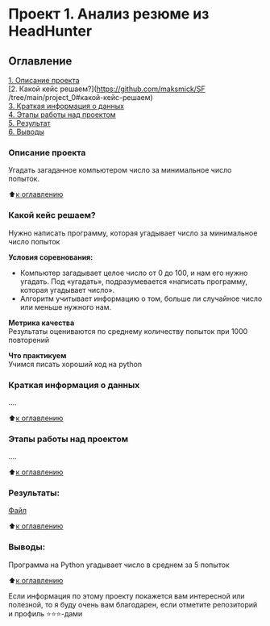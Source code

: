 # Проект 1. Анализ резюме из HeadHunter

## Оглавление  
[1. Описание проекта](https://github.com/maksmick/SF/tree/main/project_0)  
[2. Какой кейс решаем?](https://github.com/maksmick/SF
/tree/main/project_0#какой-кейс-решаем)  
[3. Краткая информация о данных](https://github.com/maksmick/SF/tree/main/project_0#краткая-информация-о-данных)  
[4. Этапы работы над проектом](https://github.com/maksmick/SF/tree/main/project_0#этапы-работы-над-проектом)  
[5. Результат](https://github.com/maksmick/SF/tree/main/project_0#результаты)    
[6. Выводы](https://github.com/maksmick/SF/tree/main/project_0#выводы) 

### Описание проекта    
Угадать загаданное компьютером число за минимальное число попыток.

:arrow_up:[к оглавлению](https://github.com/maksmick/SF/tree/main/project_0#оглавление_)


### Какой кейс решаем?    
Нужно написать программу, которая угадывает число за минимальное число попыток

**Условия соревнования:**  
- Компьютер загадывает целое число от 0 до 100, и нам его нужно угадать. Под «угадать», подразумевается «написать программу, которая угадывает число».
- Алгоритм учитывает информацию о том, больше ли случайное число или меньше нужного нам.

**Метрика качества**     
Результаты оцениваются по среднему количеству попыток при 1000 повторений

**Что практикуем**     
Учимся писать хороший код на python


### Краткая информация о данных
....
  
:arrow_up:[к оглавлению](https://github.com/maksmick/SF/tree/main/project_0#оглавление)


### Этапы работы над проектом  
....

:arrow_up:[к оглавлению](https://github.com/maksmick/SF/tree/main/project_0#оглавление)


### Результаты:  

[Файл](https://github.com/maksmick/SF/blob/main/project_0/game_v3.py#game_v3.py)

:arrow_up:[к оглавлению](https://github.com/maksmick/SF/tree/main/project_0#оглавление)


### Выводы:  

Программа на Python угадывает число в среднем за 5 попыток

:arrow_up:[к оглавлению](https://github.com/maksmick/SF/tree/main/project_0#оглавление)


Если информация по этому проекту покажется вам интересной или полезной, то я буду очень вам благодарен, если отметите репозиторий и профиль ⭐️⭐️⭐️-дами